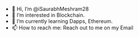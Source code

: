 - 👋 Hi, I’m @iSaurabhMeshram28
- 👀 I’m interested in Blockchain.
- 🌱 I’m currently learning Dapps, Ethereum.
- 📫 How to reach me: Reach out to me on my Email

<!---
iSaurabhMeshram28/iSaurabhMeshram28 is a ✨ special ✨ repository because its `README.md` (this file) appears on your GitHub profile.
You can click the Preview link to take a look at your changes.
--->

